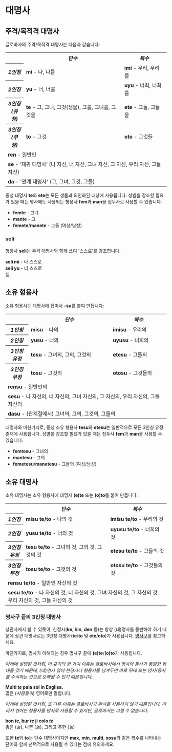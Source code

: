 <h1>대명사</h1>
<p>
</p>
<h2>주격/목적격 대명사</h2>
<p>글로바사의 주격/목적격 대명사는 다음과 같습니다:</p>
<table style="width:100%">
	<tbody>
		<tr>
			<td></td>
			<th><b><i>단수</i></b></th>
			<th><b><i>복수</i></b></th>
		</tr>
		<tr>
			<th><b><i>1인칭</i></b></th>
			<td><b>mi</b> - 나, 나를</td>
			<td><b>imi</b> - 우리, 우리를</td>
		</tr>
		<tr>
			<th><b><i>2인칭</i></b></th>
			<td><b>yu</b> - 너, 너를</td>
			<td><b>uyu</b> - 너희, 너희를</td>
		</tr>
		<tr>
			<th><b><i>3인칭<br />(유정)</i></b></th>
			<td><b>te</b> - 그, 그녀, 그것(생물), 그를, 그녀를, 그것을</td>
			<td><b>ete</b> - 그들, 그들을</td>
		</tr>
		<tr>
			<th><b><i>3인칭<br />(무정)</i></b></th>
			<td><b>to</b> - 그것</td>
			<td><b>oto</b> - 그것들</td>
		</tr>
		<tr>
		</tr>
		<tr>
			<td colspan="3"><b>ren</b> - 일반인</td>
		</tr>
		<tr>
			<td colspan="3"><b>se</b> - ‘재귀 대명사’ (나 자신, 너 자신, 그녀 자신, 그 자신, 우리 자신, 그들 자신) </td>
		</tr>
		<tr>
			<td colspan="3"><b>da</b> - '관계 대명사' (그, 그녀, 그것, 그들)</td>
		</tr>
	</tbody>
</table>
<p>중성 대명사 <strong>te</strong>와 <strong>ete</strong>는 모든 생물과 의인화된 대상에 사용됩니다. 성별을 강조할 필요가 있을 때는 명사에도 사용되는 형용사
	<strong>fem</strong>과 <strong>man</strong>을 접두사로 사용할 수 있습니다.</p>
<ul>
	<li><strong>femte</strong> - 그녀</li>
	<li><strong>mante</strong> - 그</li>
	<li><strong>femete</strong>/<strong>manete</strong> - 그들 (여성/남성)</li>
</ul>
<h3>seli</h3>
<p>형용사 <strong>seli</strong>는 주격 대명사와 함께 쓰여 '스스로'를 강조합니다.</p>
<p><strong>seli mi</strong> - 나 스스로<br />
	<strong>seli yu</strong> - 너 스스로<br /> 등.
</p>
<h2>소유 형용사 <span id="suyali_sifalexi"></span></h2>
<p>소유 형용사는 대명사에 접미사 <strong>-su</strong>를 붙여 만듭니다:</p>
<table style="width:100%">
	<tbody>
		<tr>
			<td></td>
			<th><b><i>단수</i></b></th>
			<th><b><i>복수</i></b></th>
		</tr>
		<tr>
			<th><b><i>1인칭</i></b></th>
			<td><b>misu</b> - 나의</td>
			<td><b>imisu</b> - 우리의</td>
		</tr>
		<tr>
			<th><b><i>2인칭</i></b></th>
			<td><b>yusu</b> - 너의</td>
			<td><b>uyusu</b> - 너희의</td>
		</tr>
		<tr>
			<th><b><i>3인칭<br />유정</i></b></th>
			<td><b>tesu</b> - 그녀의, 그의, 그것의</td>
			<td><b>etesu</b> - 그들의</td>
		</tr>
		<tr>
			<th><b><i>3인칭<br />무정</i></b></th>
			<td><b>tosu</b> - 그것의</td>
			<td><b>otosu</b> - 그것들의</td>
		</tr>
		<tr>
		</tr>
		<tr>
			<td colspan="3"><b>rensu</b> - 일반인의</td>
		</tr>
		<tr>
			<td colspan="3"><b>sesu</b> - 나 자신의, 너 자신의, 그녀 자신의, 그 자신의, 우리 자신의, 그들 자신의 </td>
		</tr>
		<tr>
			<td colspan="3"><b>dasu</b> - (관계절에서) 그녀의, 그의, 그것의, 그들의 </td>
		</tr>
	</tbody>
</table>
<p>대명사와 마찬가지로, 중성 소유 형용사 <strong>tesu</strong>와 <strong>etesu</strong>는 일반적으로 모든 3인칭 유정 존재에 사용됩니다. 성별을 강조할 필요가 있을 때는 접두사
	<strong>fem</strong>과 <strong>man</strong>을 사용할 수 있습니다.</p>
<ul>
	<li><strong>femtesu</strong> - 그녀의</li>
	<li><strong>mantesu</strong> - 그의</li>
	<li><strong>femetesu</strong>/<strong>manetesu</strong> - 그들의 (여성/남성)</li>
</ul>
<h2>소유 대명사</h2>
<p>소유 대명사는 소유 형용사에 대명사 <strong>(e)te</strong> 또는 <strong>(o)to</strong>를 붙여 만듭니다:</p>
<table style="width:100%">
	<tbody>
		<tr>
			<td></td>
			<th><b><i>단수</i></b></th>
			<th><b><i>복수</i></b></th>
		</tr>
		<tr>
			<th><b><i>1인칭</i></b></th>
			<td><b>misu te/to</b> - 나의 것</td>
			<td><b>imisu te/to</b> - 우리의 것</td>
		</tr>
		<tr>
			<th><b><i>2인칭</i></b></th>
			<td><b>yusu te/to</b> - 너의 것</td>
			<td><b>uyusu te/to</b> - 너희의 것</td>
		</tr>
		<tr>
			<th><b><i>3인칭<br />유정</i></b></th>
			<td><b>tesu te/to</b> - 그녀의 것, 그의 것, 그것의 것</td>
			<td><b>etesu te/to</b> - 그들의 것</td>
		</tr>
		<tr>
			<th><b><i>3인칭<br />무정</i></b></th>
			<td><b>tosu te/to</b> - 그것의 것</td>
			<td><b>otosu te/to</b> - 그것들의 것</td>
		</tr>
		<tr>
		</tr>
		<tr>
			<td colspan="3"><b>rensu te/to</b> - 일반인 자신의 것</td>
		</tr>
		<tr>
			<td colspan="3"><b>sesu te/to</b> - 나 자신의 것, 너 자신의 것, 그녀 자신의 것, 그 자신의 것, 우리 자신의 것, 그들 자신의 것 </td>
		</tr>
	</tbody>
</table>
<h3>명사구 끝의 3인칭 대명사</h3>
<p>상관사에서 볼 수 있듯이, 한정사(<strong>ke</strong>, <strong>hin</strong>, <strong>den</strong> 등)는 항상 (대)명사를 동반해야 하기 때문에 상관 대명사로는
	3인칭 대명사(<strong>te</strong>/<strong>to</strong> 및 <strong>ete</strong>/<strong>oto</strong>)가 사용됩니다. <a
		href="./jumlemonli-estrutur.html#pornamelexi_in_namelexili_jumlemon">명사구</a>를 참고하세요.</p>
<p>마찬가지로, 명사가 이해되는 경우 명사구 끝에 <strong>(e)te</strong>/<strong>(o)to</strong>가 사용됩니다. </p>
<p><em>아래에 설명된 것처럼, 이 규칙의 한 가지 이유는 글로바사에서 명사와 동사가 동일한 형태를 갖기 때문에, (대)명사 없이 한정사나 형용사를 남겨두면 바로 뒤에 오는 명사/동사를 수식하는 것으로 오해될 수
		있기 때문입니다.</em></p>
<p><strong>Multi <em>te</em> pala sol in Englisa.</strong><br /> 많은 (<em>사람들이</em>) 영어로만 말합니다.</p>
<p><em>아래에 설명된 것처럼, 또 다른 이유는 글로바사가 관사를 사용하지 않기 때문입니다. 따라서 영어는 형용사를 명사로 사용할 수 있지만, 글로바사는 그럴 수 없습니다.</em></p>
<p><strong>bon <em>te</em>, bur <em>te</em> ji colo <em>te</em></strong><br /> 좋은 (<em>놈</em>), 나쁜 (<em>놈</em>), 그리고 추한
	(<em>놈</em>)</p>
<p>또한 <strong>te</strong>와 <strong>to</strong>는 단수 대명사이지만 <strong>max</strong>, <strong>min</strong>,
	<strong>multi</strong>, <strong>xosu</strong>와 같은 복수를 나타내는 단어와 함께 선택적으로 사용될 수 있다는 점에 유의하세요. </p>
<p></p>
